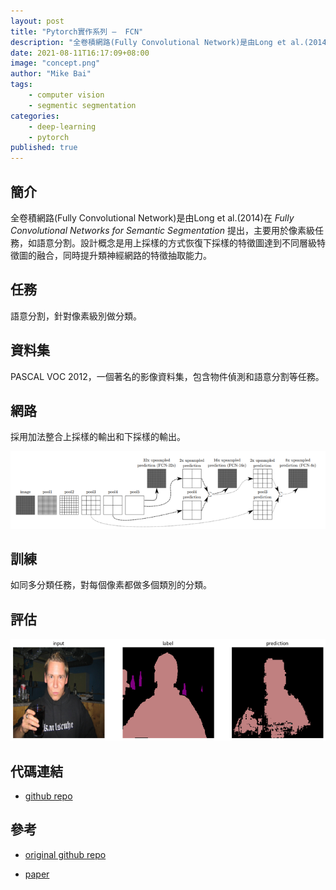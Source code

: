 ```yaml
---
layout: post
title: "Pytorch實作系列 —  FCN"
description: "全卷積網路(Fully Convolutional Network)是由Long et al.(2014)提出，主要用於像素級任務，如語意分割。設計概念是用上採樣的方式恢復下採樣的特徵圖達到不同層級特徵圖的融合，同時提升類神經網路的特徵抽取能力。"
date: 2021-08-11T16:17:09+08:00
image: "concept.png"
author: "Mike Bai"
tags:
    - computer vision
    - segmentic segmentation
categories:
    - deep-learning
    - pytorch
published: true
---
```


## 簡介

全卷積網路(Fully Convolutional Network)是由Long et al.(2014)在 *Fully Convolutional Networks for Semantic Segmentation* 提出，主要用於像素級任務，如語意分割。設計概念是用上採樣的方式恢復下採樣的特徵圖達到不同層級特徵圖的融合，同時提升類神經網路的特徵抽取能力。

## 任務

語意分割，針對像素級別做分類。

## 資料集

PASCAL VOC 2012，一個著名的影像資料集，包含物件偵測和語意分割等任務。

## 網路

採用加法整合上採樣的輸出和下採樣的輸出。

![網路](concept.png)

## 訓練

如同多分類任務，對每個像素都做多個類別的分類。

## 評估

![結果](result.png)

## 代碼連結

* [github repo](https://github.com/gitE0Z9/classical-network-series)

## 參考

* [original github repo](https://github.com/pochih/FCN-pytorch)

* [paper](https://arxiv.org/abs/1411.4038)

